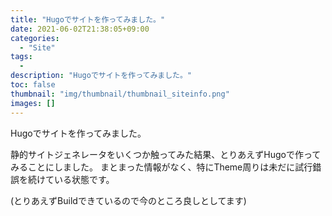 ```yaml
---
title: "Hugoでサイトを作ってみました。"
date: 2021-06-02T21:38:05+09:00
categories:
  - "Site"
tags:
  -
description: "Hugoでサイトを作ってみました。"
toc: false
thumbnail: "img/thumbnail/thumbnail_siteinfo.png"
images: []
---
```


Hugoでサイトを作ってみました。

静的サイトジェネレータをいくつか触ってみた結果、とりあえずHugoで作ってみることにしました。
まとまった情報がなく、特にTheme周りは未だに試行錯誤を続けている状態です。

(とりあえずBuildできているので今のところ良しとしてます)
